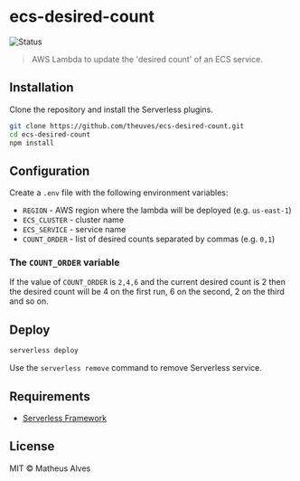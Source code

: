 # ecs-desired-count

![Status](https://github.com/theuves/ecs-desired-count/workflows/Test/badge.svg)

> AWS Lambda to update the 'desired count' of an ECS service.

## Installation

Clone the repository and install the Serverless plugins.

```bash
git clone https://github.com/theuves/ecs-desired-count.git
cd ecs-desired-count
npm install
```

## Configuration

Create a `.env` file with the following environment variables:

- `REGION` - AWS region where the lambda will be deployed (e.g. `us-east-1`)
- `ECS_CLUSTER` - cluster name
- `ECS_SERVICE` - service name
- `COUNT_ORDER` - list of desired counts separated by commas (e.g. `0,1`)

### The `COUNT_ORDER` variable

If the value of `COUNT_ORDER` is `2,4,6` and the current desired count is 2 then the desired count will be 4 on the first run, 6 on the second, 2 on the third and so on.

## Deploy

```bash
serverless deploy
```

Use the `serverless remove` command to remove Serverless service.

## Requirements

- [Serverless Framework](https://www.serverless.com/)

## License

MIT &copy; Matheus Alves
